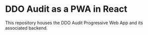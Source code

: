 # DDO Audit as a PWA in React
This repository houses the DDO Audit Progressive Web App and its associated backend.
